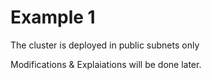 
# Example 1

The cluster is deployed in public subnets only

Modifications & Explaiations will be done later.